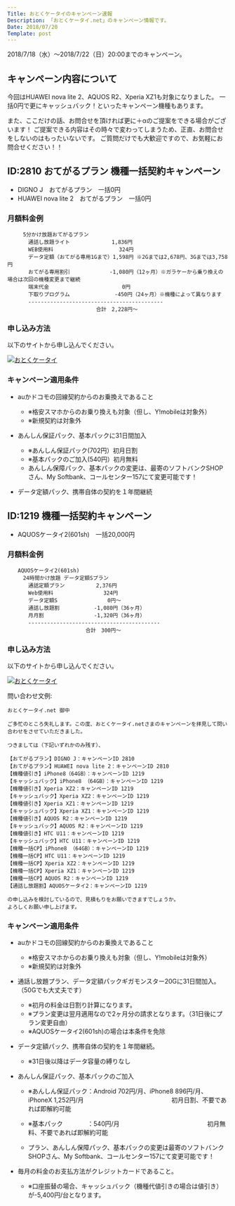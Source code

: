 ```yaml
---
Title: おとくケータイのキャンペーン速報
Description: 「おとくケータイ.net」のキャンペーン情報です。
Date: 2018/07/20
Template: post
---
```


2018/7/18（水）～2018/7/22（日）20:00までのキャンペーン。

## キャンペーン内容について

今回はHUAWEI nova lite 2、AQUOS R2、Xperia XZ1も対象になりました。
一括0円で更にキャッシュバック！といったキャンペーン機種もあります。

また、ここだけの話、お問合せを頂ければ更に＋αのご提案をできる場合がございます！
ご提案できる内容はその時々で変わってしまうため、正直、お問合せをしないのはもったいないです。
ご質問だけでも大歓迎ですので、お気軽にお問合せください！！

## ID:2810 おてがるプラン 機種一括契約キャンペーン

* DIGNO J　おてがるプラン　一括0円
* HUAWEI nova lite 2　おてがるプラン　一括0円

### 月額料金例

```
　　　5分かけ放題おてがるプラン
　　　　通話し放題ライト　　　　　　　　1,836円
　　　　WEB使用料　　　　　　　　　　　 　324円
　　　　データ定額（おてがる専用1Gまで）1,598円 ※2Gまでは2,678円、3Gまでは3,758円
　　　　おてがる専用割引　　　　　　　 -1,080円（12ヶ月）※ガラケーから乗り換えの場合は次回の機種変更まで継続
　　　　端末代金　　　　　　　　　　　　　　0円
　　　　下取りプログラム　　　　　　　　 -450円（24ヶ月）※機種によって異なります
　　　　-------------------------------------------
　　　　　　　　　　　　　　　　　合計　2,228円～
```

### 申し込み方法

以下のサイトから申し込んでください。

[![おとくケータイ](//ad.jp.ap.valuecommerce.com/servlet/gifbanner?sid=2130595&pid=885297916)](//ck.jp.ap.valuecommerce.com/servlet/referral?sid=2130595&pid=885297916)

### キャンペーン適用条件

* auかドコモの回線契約からのお乗換えであること
  * ※格安スマホからのお乗り換えも対象（但し、Y!mobileは対象外）
  * ※新規契約は対象外
 
* あんしん保証パック、基本パックに31日間加入
  * ※あんしん保証パック(702円）初月日割
  * ※基本パックのご加入(540円）初月無料
　　　
  * あんしん保障パック、基本パックの変更は、最寄のソフトバンクSHOPさん、My Softbank、コールセンター157にて変更可能です！
 
* データ定額パック、携帯自体の契約を１年間継続

## ID:1219 機種一括契約キャンペーン

* AQUOSケータイ2(601sh)　一括20,000円

### 月額料金例

```
　　AQUOSケータイ2(601sh)
　　　24時間かけ放題 データ定額Sプラン
　　　　通話定額プラン　　　　　　2,376円
　　　　Web使用料　　　　　　　　　 324円
　　　　データ定額S　　　　　　　　　 0円～
　　　　通話し放題割　　　　　　 -1,080円（36ヶ月）
　　　　月月割　　　　　　　　　 -1,320円（36ヶ月）
　　　　------------------------------------------
　　　　　　　　　　　　　　　合計　300円～
```

### 申し込み方法

以下のサイトから申し込んでください。

[![おとくケータイ](//ad.jp.ap.valuecommerce.com/servlet/gifbanner?sid=2130595&pid=885297916)](//ck.jp.ap.valuecommerce.com/servlet/referral?sid=2130595&pid=885297916)

問い合わせ文例:

```
おとくケータイ.net 御中

ご多忙のところ失礼します。この度、おとくケータイ.netさまのキャンペーンを拝見して問い合わせをさせていただきました。

つきましては（下記いずれかのみ残す）、

【おてがるプラン】DIGNO J：キャンペーンID 2810
【おてがるプラン】HUAWEI nova lite 2：キャンペーンID 2810
【機種値引き】iPhone8（64GB）：キャンペーンID 1219
【キャッシュバック】iPhone8 （64GB）：キャンペーンID 1219
【機種値引き】Xperia XZ2：キャンペーンID 1219
【キャッシュバック】Xperia XZ2：キャンペーンID 1219
【機種値引き】Xperia XZ1：キャンペーンID 1219
【キャッシュバック】Xperia XZ1：キャンペーンID 1219
【機種値引き】AQUOS R2：キャンペーンID 1219
【キャッシュバック】AQUOS R2：キャンペーンID 1219
【機種値引き】HTC U11：キャンペーンID 1219
【キャッシュバック】HTC U11：キャンペーンID 1219
【機種一括CP】iPhone8 （64GB）：キャンペーンID 1219
【機種一括CP】HTC U11：キャンペーンID 1219
【機種一括CP】Xperia XZ2：キャンペーンID 1219
【機種一括CP】Xperia XZ1：キャンペーンID 1219
【機種一括CP】AQUOS R2：キャンペーンID 1219
【通話し放題割】AQUOSケータイ2：キャンペーンID 1219

の申し込みを検討しているので、見積もりをお願いできますでしょうか。
よろしくお願い申し上げます。
```

### キャンペーン適用条件

* auかドコモの回線契約からのお乗換えであること
  * ※格安スマホからのお乗り換えも対象（但し、Y!mobileは対象外）
  * ※新規契約は対象外
 
* 通話し放題プラン、データ定額パックギガモンスター20Gに31日間加入。（50Gでも大丈夫です）
  * ※初月の料金は日割り計算になります。　
  * ※プラン変更は翌月適用なので2ヶ月分の請求となります。（31日後にプラン変更自由）
  * ※AQUOSケータイ2(601sh)の場合は本条件を免除
 
* データ定額パック、携帯自体の契約を１年間継続。
  * ※31日後以降はデータ容量の縛りなし
 
* あんしん保証パック、基本パックのご加入
  * ※あんしん保証パック：Android 702円/月、iPhone8 896円/月、iPhoneX 1,252円/月
　　　　　　　　　　　　　　初月日割、不要であれば即解約可能
  * ※基本パック　　　　：540円/月
　　　　　　　　　　　　　　初月無料、不要であれば即解約可能
 
  * プラン、あんしん保障パック、基本パックの変更は最寄のソフトバンクSHOPさん、My Softbank、コールセンター157にて変更可能です！
 
* 毎月の料金のお支払方法がクレジットカードであること。
  * ※口座振替の場合、キャッシュバック（機種代値引きの場合は値引き）が-5,400円/台となります。

